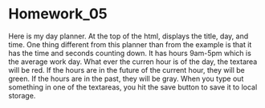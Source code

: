 # Homework_05

Here is my day planner.  At the top of the html, displays the title, day, and time. One thing different from this planner than from the example is that it has the time and seconds counting down. It has hours 9am-5pm which is the average work day. What ever the curren hour is of the day, the textarea will be red. If the hours are in the future of the current hour, they will be green. If the hours are in the past, they will be gray. When you type out something in one of the textareas, you hit the save button to save it to local storage.